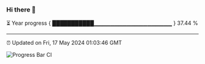 ### Hi there 👋

⏳ Year progress { ███████████▁▁▁▁▁▁▁▁▁▁▁▁▁▁▁▁▁▁▁ } 37.44 %

---

⏰ Updated on Fri, 17 May 2024 01:03:46 GMT

![Progress Bar CI](https://github.com/liununu/liununu/workflows/Progress%20Bar%20CI/badge.svg)
